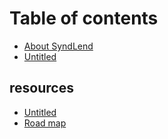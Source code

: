 # Table of contents

* [About SyndLend](README.md)
* [Untitled](untitled.md)

## resources

* [Untitled](resources/untitled-1.md)
* [Road map](resources/untitled.md)

